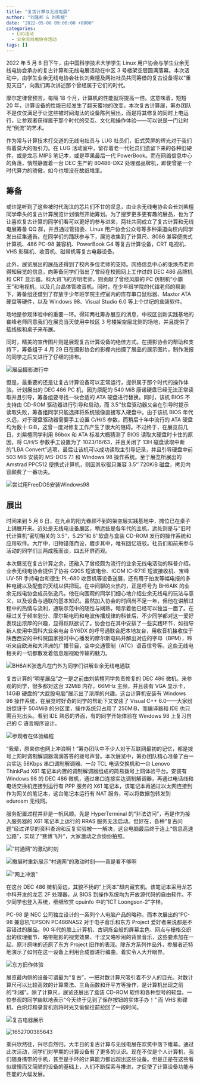 ```yaml
---
title: "复古计算与无线电展"
author: "刘隆邦 & 刘紫檀"
date: "2022-05-08 09:00:00 +0800"
categories:
  - LUG活动
  - 业余无线电协会活动
tags: []
---
```


2022 年 5 月 8 日下午，由中国科学技术大学学生 Linux 用户协会与学生业余无线电协会承办的复古计算和无线电展活动在中区 3 号楼架空层圆满落幕。本次活动中，由学生业余无线电协会社长刘紫檀及两社社员共同筹借的复古设备得以“重见天日”，向我们再次讲述那个曾经属于它们的时代。

摩尔定律曾预言，每隔 18 个月，计算机的性能就将提高一倍。这意味着，短短 20 年，计算设备的性能已经发生了翻天覆地的改变。本次复古计算展，筹办团队不是仅仅满足于让这些被时间淘汰的设备陈列展出，而是将其修复的同时上电运行，让参观者获得属于那个时代的交互、文化和操作体验——可以说是一门让时光“倒流”的艺术。

作为常与计算技术打交道的无线电社员与 LUG 社员们，旧式荧屏的辉光对于我们有着莫大的吸引力。在 LUG 活动室中，留存着老一代社员们遗留下来的各种旧硬件，或是龙芯 MIPS 笔记本，或是苹果最后一代 PowerBook。而在网络信息中心的角落，悄然静置着一台 DEC 生产的 80486-DX2 处理器品牌机，即使曾是一个时代算力的骄傲，如今也埋没在故纸堆里。

## 筹备

或许是听到了这些被时代淘汰的芯片们不甘的叹息，由业余无线电协会会长刘紫檀同学牵头的复古计算展览计划悄然开始筹划。为了搜罗更多更有趣的展品，也为了让喜欢复古计算的同学们看可以更好的参与进来，两社共同成立了复古计算和无线电展筹备 QQ 群，并且通过管指委、Linux 用户协会公众号等多种渠道向校内同学发出征集通告。在同学们的踊跃参与下，展览收集到了计算尺、8086 兼容便携式计算机、486 PC-98 兼容机、PowerBook G4 等复古计算设备，CRT 电视机、VHS 影碟机、收音机、磁带机等复古电器设备。

此外，展览展出的展品还得到了校内多位老师的支持。网络信息中心的张焕杰老师得知展览的信息，向筹备同学们借出了曾经在校园网上工作过的 DEC 486 品牌机和 CRT 显示器。科大讯飞的方明老师，则贡献了曾经风靡的 FC 仿制机“小霸王”和电视机，以及几台晶体管收音机。同时，在少年班学院的代镭老师的帮助下，筹备组还借到了存放于少年班学院主控室内的库存串口鼠标器、Maxtor ATA 硬盘等硬件，以及 Windows 98、Visual Studio 6.0 等上个世纪的盒装软件。

场地是参观体验中的重要一环。得知两社筹办展览的消息，中校区创新实践基地的崔峰老师同意我们在展览当天使用中校区 3 号楼架空层北侧的场地，并且提供了插线板和桌子来布展。

同时，精美的宣传图片则是展现复古计算设备的绝佳方式。在摄影协会的帮助和支持下，筹备组于 4 月 29 日在摄影协会的影棚内拍摄了展品的展示图片，制作海报的同学之后又进行了仔细的排布。

![展品摄影进行中](http://ftp.lug.ustc.edu.cn/%E6%B4%BB%E5%8A%A8/2022.5.8_%E5%A4%8D%E5%8F%A4%E8%AE%A1%E7%AE%97%E4%B8%8E%E6%97%A0%E7%BA%BF%E7%94%B5%E5%B1%95/1652700311336.jpg)

但是，最重要的还是让复古计算设备可以正常运行，提供属于那个时代的操作体验。计划展出的 DEC 486 PC 机，因为原配的 540 MiB 康诺硬盘已经无法正常读取并且引导，筹备组要寻找一块合适的 ATA 硬盘进行替换。同时，该机 BIOS 不支持由 CD-ROM 驱动器进行引导和启动，而 3.5’’软盘驱动器又会在引导时提示读取失败，筹备组同学只能选择将系统镜像直接写入硬盘中。由于该机 BIOS 年代久远，对于硬盘驱动器需要手工设置 C/H/S 参数，而稍后十年中流行的 ATA 硬盘均为数十 GiB，这曾一度对修复工作产生了很大的阻碍。不过终于，在展览前几日，刘紫檀同学利用 86box 和 ATA 标准大概猜测了 BIOS 读取大硬盘时卡住的原因，将 C/H/S 参数手工设置为了 1023/16/63，并且关闭了 13H 磁盘读取中断的”LBA Convert”选项，最后让该机可以成功读取主引导记录，并且引导硬盘中前 503 MiB 安装的 MS-DOS 7.1 和 Windows 98 操作系统。至于展览所展出的 Amstrad PPC512 便携式计算机，则因其软驱只兼容 3.5‘’ 720KiB 磁盘，拷贝内容颇费了一番功夫。

![尝试用FreeDOS安装Windows98](http://ftp.lug.ustc.edu.cn/%E6%B4%BB%E5%8A%A8/2022.5.8_%E5%A4%8D%E5%8F%A4%E8%AE%A1%E7%AE%97%E4%B8%8E%E6%97%A0%E7%BA%BF%E7%94%B5%E5%B1%95\1652700396251.jpg)

## 展出

时间来到 5 月 8 日，在九点的阳光眷顾不到的架空层实践基地中，摊位已在桌子上铺展开来。近处是无线电设备展区，稍远些是各年代的主机，远处则是与“旧时代计算机“密切相关的 3.5’’，5.25’’和 8’’软盘与盒装 CD-ROM 发行的操作系统和应用软件。大厅中，旧物错落而设，踱步其中，唯有回忆斑驳。社员们和前来参与活动的同学们三两成簇而谈，四五环屏而观。

本次展览在复古计算之余，还融入了曾经颇为流行的业余无线电活动的科普介绍。业余无线电协会提供了协谷 G90S 短波电台、ICOM IC-R71E 短波接收机、宝峰 UV-5R 手持电台和德生 PL-680 收音机等设备送展，还有用于拍发等幅电报的多种电键以及配套的天线以供把玩。在中间聊的火热的，正是呼号为 BH6AIK 的业余无线电协会成员张逸凡，他在向围观的同学们细心地介绍业余无线电的玩法与意义，以及设备与通联的基本知识。虽然加入协会的时间尚不足一年，但他在讲解过程中的热情与流利，通联示范中的随性与娴熟，暗示着他已经可以独当一面了。在经过关于频率划分、摩尔斯电码和电波传播规律的科普后，不少同学都对这一爱好表现出浓厚的兴趣，显得跃跃欲试了。协会也在其中安排了一些实践环节，如指导新人使用中国科大业余电台 BY6DX 的呼号通联合肥本地友台，用收音机接收位于陕西西安的中科院国家授时中心播发的摩尔斯电码并解出对应的字母（BPM），聆听来自欧洲和大洋洲的广播节目，空中交通管制（ATC）语音信号等。这些无线电相关的一切都散发着信息超视距传输的魅力。

![BH6AIK张逸凡在门外为同学们讲解业余无线电通联](http://ftp.lug.ustc.edu.cn/%E6%B4%BB%E5%8A%A8/2022.5.8_%E5%A4%8D%E5%8F%A4%E8%AE%A1%E7%AE%97%E4%B8%8E%E6%97%A0%E7%BA%BF%E7%94%B5%E5%B1%95/image-20220516195330394.png)

复古计算的“明星展品”之一是之前由刘紫檀同学负责修复的 DEC 486 微机。来参观的同学，很多都对这台 32MiB 内存，66MHz 主频，并且装有 VGA 显示卡，14GiB 硬盘的“大屁股电脑”展示出了浓厚的兴趣。这台计算机安装有 Windows 98 操作系统，在展览时好奇的同学的帮助下又安装了 Visual C++ 6.0——大家纷纷惊讶于 504MiB 的分区里，操作系统只占用了 250MiB，而编译器和 IDE 也只需百兆出头。看到 IDE 熟悉的界面，有的同学开始体验在 Windows 98 上复习自己的 C 语言程序设计。

![参观者在体验编程](http://ftp.lug.ustc.edu.cn/%E6%B4%BB%E5%8A%A8/2022.5.8_%E5%A4%8D%E5%8F%A4%E8%AE%A1%E7%AE%97%E4%B8%8E%E6%97%A0%E7%BA%BF%E7%94%B5%E5%B1%95/1652700414214.jpg)

“我晕，原来你也网上冲浪啊！”筹办团队中不少人对于互联网最初的记忆，都是拨号上网时调制解调器滴滴答答的拨号声音。本次展览中，筹办团队精心准备了由一台实达 56Kbps 串口调制解调器、一台 TCL 电话交换机和一台 Lenovo ThinkPad X61 笔记本内置的调制解调器组成的简易拨号上网体验平台。安装有 Windows 98 的 DEC 486 微机，通过串口连接实达调制解调器，再通过电话线和电话交换机连接到运行有 PPP 服务的 X61 笔记本，该笔记本再通过以太网连接到作为网关的笔记本，这台笔记本运行有 NAT 服务，可以将数据包转发到 eduroam 无线网。

服务配置过程并非是一帆风顺。先是 HyperTerminal 的“非法访问”，再是作为接入服务器的 X61 笔记本上运行的 RRAS 服务无法启动。但好在，各种“复古问题”经过详尽的资料查询和反复实验被一一解决，这台电脑最后终于连上“信息高速公路”，实现了“赛博飞升”，大家激动之余纷纷拍照。

![“村通网”的激动时刻](http://ftp.lug.ustc.edu.cn/%E6%B4%BB%E5%8A%A8/2022.5.8_%E5%A4%8D%E5%8F%A4%E8%AE%A1%E7%AE%97%E4%B8%8E%E6%97%A0%E7%BA%BF%E7%94%B5%E5%B1%95/image-20220516194354873.png)

![撤展时重新展示“村通网”的激动时刻——真是看不够啊](http://ftp.lug.ustc.edu.cn/%E6%B4%BB%E5%8A%A8/2022.5.8_%E5%A4%8D%E5%8F%A4%E8%AE%A1%E7%AE%97%E4%B8%8E%E6%97%A0%E7%BA%BF%E7%94%B5%E5%B1%95\image-20220516193741300.png)

![“网上冲浪”](http://ftp.lug.ustc.edu.cn/%E6%B4%BB%E5%8A%A8/2022.5.8_%E5%A4%8D%E5%8F%A4%E8%AE%A1%E7%AE%97%E4%B8%8E%E6%97%A0%E7%BA%BF%E7%94%B5%E5%B1%95/image-20220516194604314.png)

在这台 DEC 486 微机旁边，其貌不扬的“上网本”却内藏玄机。该笔记本采用龙芯中科开发的龙芯 2F 处理器，从 BIOS 到操作系统均为开放源代码的自由软件。不少同学也登入系统，细细欣赏 cpuinfo 中的“ICT Loongson-2”字样。

PC-98 是 NEC 公司独立设计的一系列个人电脑产品的略称，而本次展出的“PC-98 兼容机”EPSON PC486NAS2 对于电子音乐和东方 Project 爱好者来说都是不容错过的展品。90 年代的膝上计算机、古铜烁金般的屏幕主色、网点与栅格交织出的纹理细节、略带拖影的视觉效果、干涩又略吵闹的背景音乐，这些要素加在一起，原汁原味的还原了东方 Project 旧作的表现。除东方系列作品外，参展者还特地演示了如何在这一设备上利用合成器进行编曲，着实令人大开眼界。

![东方旧作体验](http://ftp.lug.ustc.edu.cn/%E6%B4%BB%E5%8A%A8/2022.5.8_%E5%A4%8D%E5%8F%A4%E8%AE%A1%E7%AE%97%E4%B8%8E%E6%97%A0%E7%BA%BF%E7%94%B5%E5%B1%95\image-20220516194052298.png)

展览最内侧的设备可谓最为“复古”，一把对数计算尺吸引着不少人的目光。对数计算尺可以比较高效的计算乘法、三角函数和开平方等操作，是计算机出现之前的“利器”。除了计算尺，展览还展出了盒装 CD-ROM 软件和各种型号的软盘。一位参观的同学幽默地表示“今天终于见到了保存按钮的实体手办！” 而 VHS 影碟机、白炽灯和录音机则将时光又偷偷往前拉回了一段时间。

![复古电器展示](http://ftp.lug.ustc.edu.cn/%E6%B4%BB%E5%8A%A8/2022.5.8_%E5%A4%8D%E5%8F%A4%E8%AE%A1%E7%AE%97%E4%B8%8E%E6%97%A0%E7%BA%BF%E7%94%B5%E5%B1%95/image-20220516192321270.png)

![1652700385643](http://ftp.lug.ustc.edu.cn/%E6%B4%BB%E5%8A%A8/2022.5.8_%E5%A4%8D%E5%8F%A4%E8%AE%A1%E7%AE%97%E4%B8%8E%E6%97%A0%E7%BA%BF%E7%94%B5%E5%B1%95\1652700385643.jpg)

乘兴欣然往，兴尽自然归，大半日的复古计算与无线电展在欢笑中落下帷幕。通过此次活动，同学们对早期的计算设备有了更多的认识。现在不仅是个人计算机，我们随身携带的手机，甚至是手环的计算能力都远超出这些设备。但是正是在这些看似缓慢而又简陋的设备的基础上，人们不断探索与推进，才促使了计算设备功能与性能的大幅发展。

